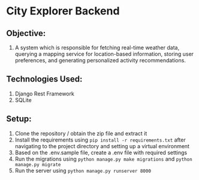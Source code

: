 # City Explorer Backend 

## Objective:
1. A system which is responsible for fetching real-time weather data, querying a mapping service for
location-based information, storing user preferences, and generating personalized activity recommendations.

## Technologies Used:
1. Django Rest Framework
2. SQLite

## Setup:
1. Clone the repository / obtain the zip file and extract it
2. Install the requirements using `pip install -r requirements.txt` after navigating to the project directory and
setting up a virtual environment
3. Based on the .env.sample file, create a .env file with required settings
4. Run the migrations using `python manage.py make migrations` and `python manage.py migrate`
5. Run the server using `python manage.py runserver 8000`